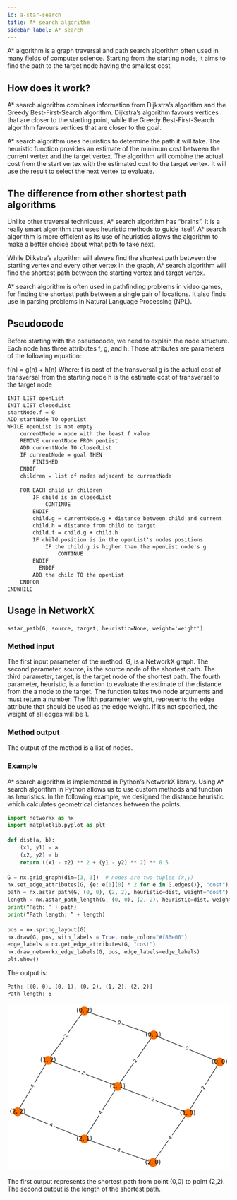 ```yaml
---
id: a-star-search
title: A* search algorithm
sidebar_label: A* search
---
```


A* algorithm is a graph traversal and path search algorithm often used in many fields of computer science. Starting from the starting node, it aims to find the path to the target node having the smallest cost. 

## How does it work?

A* search algorithm combines information from Dijkstra’s algorithm and the Greedy Best-First-Search algorithm. Dijkstra’s algorithm favours vertices that are closer to the starting point, while the Greedy Best-First-Search algorithm favours vertices that are closer to the goal. 

A* search algorithm uses heuristics to determine the path it will take. The heuristic function provides an estimate of the minimum cost between the current vertex and the target vertex. The algorithm will combine the actual cost from the start vertex with the estimated cost to the target vertex. It will use the result to select the next vertex to evaluate.

## The difference from other shortest path algorithms

Unlike other traversal techniques, A* search algorithm has “brains”. It is a really smart algorithm that uses heuristic methods to guide itself. A* search algorithm is more efficient as its use of heuristics allows the algorithm to make a better choice about what path to take next. 

While Dijkstra’s algorithm will always find the shortest path between the starting vertex and every other vertex in the graph, A* search algorithm will find the shortest path between the starting vertex and target vertex.

A* search algorithm is often used in pathfinding problems in video games, for finding the shortest path between a single pair of locations. It also finds use in parsing problems in Natural Language Processing (NPL).

## Pseudocode

Before starting with the pseudocode, we need to explain the node structure. Each node has three attributes f, g, and h. Those attributes are parameters of the following equation:

f(n) = g(n) + h(n)
Where: 
f is cost of the transversal
g is the actual cost of transversal from the starting node
h is the estimate cost of transversal to the target node 
 
```
INIT LIST openList
INIT LIST closedList
startNode.f = 0
ADD startNode TO openList
WHILE openList is not empty
    currentNode = node with the least f value
    REMOVE currentNode FROM penList
    ADD currentNode TO closedList
    IF currentNode = goal THEN
        FINISHED
    ENDIF
    children = list of nodes adjacent to currentNode
 
    FOR EACH child in children
        IF child is in closedList
            CONTINUE
        ENDIF
        child.g = currentNode.g + distance between child and current
        child.h = distance from child to target
        child.f = child.g + child.h
        IF child.position is in the openList's nodes positions
            IF the child.g is higher than the openList node's g
                CONTINUE
		ENDIF
		  ENDIF
        ADD the child TO the openList
    ENDFOR
ENDWHILE
```

## Usage in NetworkX

`astar_path(G, source, target, heuristic=None, weight='weight')`

### Method input

The first input parameter of the method, G, is a NetworkX graph. 
The second parameter, source, is the source node of the shortest path.
The third parameter, target, is the target node of the shortest path.
The fourth parameter, heuristic, is a function to evaluate the estimate of the distance from the a node to the target. The function takes two node arguments and must return a number.
The fifth parameter, weight, represents the edge attribute that should be used as the edge weight. If it’s not specified, the weight of all edges will be 1. 

### Method output

The output of the method is a list of nodes.

### Example

A* search algorithm is implemented in Python’s NetworkX library. Using A* search algorithm in Python allows us to use custom methods and function as heuristics. In the following example, we designed the distance heuristic which calculates geometrical distances between the points. 

```python
import networkx as nx
import matplotlib.pyplot as plt

def dist(a, b):
    (x1, y1) = a
    (x2, y2) = b
    return ((x1 - x2) ** 2 + (y1 - y2) ** 2) ** 0.5

G = nx.grid_graph(dim=[3, 3])  # nodes are two-tuples (x,y)
nx.set_edge_attributes(G, {e: e[1][0] * 2 for e in G.edges()}, "cost")
path = nx.astar_path(G, (0, 0), (2, 2), heuristic=dist, weight="cost")
length = nx.astar_path_length(G, (0, 0), (2, 2), heuristic=dist, weight="cost")
print(“Path: ” + path)
print(“Path length: ” + length)

pos = nx.spring_layout(G)
nx.draw(G, pos, with_labels = True, node_color="#f86e00")
edge_labels = nx.get_edge_attributes(G, "cost")
nx.draw_networkx_edge_labels(G, pos, edge_labels=edge_labels)
plt.show()
```

The output is:

```
Path: [(0, 0), (0, 1), (0, 2), (1, 2), (2, 2)]
Path length: 6
```

![Astar matplotlib](/img/algorithms/shortest-path/astar-matplotlib.png)

The first output represents the shortest path from point (0,0) to point (2,2). The second output is the length of the shortest path.
